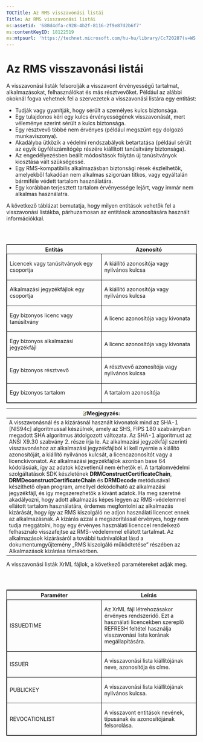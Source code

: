 ```yaml
---
TOCTitle: Az RMS visszavonási listái
Title: Az RMS visszavonási listái
ms:assetid: '688d4dfa-c928-4b2f-8116-2f9e87d2b6f7'
ms:contentKeyID: 18122519
ms:mtpsurl: 'https://technet.microsoft.com/hu-hu/library/Cc720287(v=WS.10)'
---
```


Az RMS visszavonási listái
==========================

A visszavonási listák felsorolják a visszavont érvényességű tartalmat, alkalmazásokat, felhasználókat és más résztvevőket. Például az alábbi okoknál fogva vehetnek fel a szervezetek a visszavonási listára egy entitást:

-   Tudják vagy gyanítják, hogy sérült a személyes kulcs biztonsága.
-   Egy tulajdonos kéri egy kulcs érvényességének visszavonását, mert véleménye szerint sérült a kulcs biztonsága.
-   Egy résztvevő többé nem érvényes (például megszűnt egy dolgozó munkaviszonya).
-   Akadályba ütközik a védelmi rendszabályok betartatása (például sérült az egyik ügyfélszámítógép részére kiállított tanúsítvány biztonsága).
-   Az engedélyezésben beállt módosítások folytán új tanúsítványok kiosztása vált szükségessé.
-   Egy RMS-kompatibilis alkalmazásban biztonsági rések észlelhetők, amelyekből fakadóan nem alkalmas szigorúan titkos, vagy egyáltalán bármiféle védett tartalom használatára.
-   Egy korábban terjesztett tartalom érvényessége lejárt, vagy immár nem alkalmas használatra.

A következő táblázat bemutatja, hogy milyen entitások vehetők fel a visszavonási listákba, párhuzamosan az entitások azonosítására használt információkkal.

###  

<p> </p>
<table style="border:1px solid black;">
<colgroup>
<col width="50%" />
<col width="50%" />
</colgroup>
<thead>
<tr class="header">
<th>Entitás</th>
<th>Azonosító</th>
</tr>
</thead>
<tbody>
<tr class="odd">
<td style="border:1px solid black;"><p>Licencek vagy tanúsítványok egy csoportja</p></td>
<td style="border:1px solid black;"><p>A kiállító azonosítója vagy nyilvános kulcsa</p></td>
</tr>  
<tr class="even">
<td style="border:1px solid black;"><p>Alkalmazási jegyzékfájlok egy csoportja</p></td>
<td style="border:1px solid black;"><p>A kiállító azonosítója vagy nyilvános kulcsa</p></td>
</tr>  
<tr class="odd">
<td style="border:1px solid black;"><p>Egy bizonyos licenc vagy tanúsítvány</p></td>
<td style="border:1px solid black;"><p>A licenc azonosítója vagy kivonata</p></td>
</tr>  
<tr class="even">
<td style="border:1px solid black;"><p>Egy bizonyos alkalmazási jegyzékfájl</p></td>
<td style="border:1px solid black;"><p>A licenc azonosítója vagy kivonata</p></td>
</tr>  
<tr class="odd">
<td style="border:1px solid black;"><p>Egy bizonyos résztvevő</p></td>
<td style="border:1px solid black;"><p>A résztvevő azonosítója vagy nyilvános kulcsa</p></td>
</tr>  
<tr class="even">
<td style="border:1px solid black;"><p>Egy bizonyos tartalom</p></td>
<td style="border:1px solid black;"><p>A tartalom azonosítója</p></td>
</tr>  
</tbody>  
</table>
  
| ![](images/Cc720287.note(WS.10).gif)Megjegyzés:                                                                                                                                                                                                                                                                                                                                                                                                                                                                                                                                                                                                                                                                                                                                                                                                                                                                                                                                                                                                                                                                                                                                                                                                                                                                                                                                                     |  
|----------------------------------------------------------------------------------------------------------------------------------------------------------------------------------------------------------------------------------------------------------------------------------------------------------------------------------------------------------------------------------------------------------------------------------------------------------------------------------------------------------------------------------------------------------------------------------------------------------------------------------------------------------------------------------------------------------------------------------------------------------------------------------------------------------------------------------------------------------------------------------------------------------------------------------------------------------------------------------------------------------------------------------------------------------------------------------------------------------------------------------------------------------------------------------------------------------------------------------------------------------------------------------------------------------------------------------------------------------------------------------------------------------------------------------|  
| A visszavonásnál és a kizárásnál használt kivonatok mind az SHA-1 \[NIS94c\] algoritmussal készülnek, amely az SHS, FIPS 180 szabványban megadott SHA algoritmus átdolgozott változata. Az SHA-1 algoritmust az ANSI X9.30 szabvány 2. része írja le. Az alkalmazási jegyzékfájl szerinti visszavonáshoz az alkalmazási jegyzékfájlból ki kell nyernie a kiállító azonosítóját, a kiállító nyilvános kulcsát, a licencazonosítót vagy a licenckivonatot. Az alkalmazási jegyzékfájlok azonban base 64 kódolásúak, így az adatok közvetlenül nem érhetők el. A tartalomvédelmi szolgáltatások SDK készletének **DRMConstructCertificateChain**, **DRMDeconstructCertificateChain** és **DRMDecode** metódusával készíthető olyan program, amellyel dekódolható az alkalmazási jegyzékfájl, és így megszerezhetők a kívánt adatok. Ha meg szeretné akadályozni, hogy adott alkalmazás képes legyen az RMS-védelemmel ellátott tartalom használatára, érdemes megfontolni az alkalmazás kizárását, hogy így az RMS kiszolgáló ne adjon használati licencet ennek az alkalmazásnak. A kizárás azzal a megszorítással érvényes, hogy nem tudja meggátolni, hogy egy érvényes használati licenccel rendelkező felhasználó visszafejtse az RMS-védelemmel ellátott tartalmat. Az alkalmazások kizárásáról a további tudnivalókat lásd a dokumentumgyűjtemény „RMS kiszolgáló működtetése” részében az Alkalmazások kizárása témakörben. |
  
A visszavonási listák XrML fájlok, a következő paramétereket adják meg.
  
###  

<p> </p>
<table style="border:1px solid black;">  
<colgroup>  
<col width="50%" />  
<col width="50%" />  
</colgroup>  
<thead>  
<tr class="header">  
<th>Paraméter</th>  
<th>Leírás</th>  
</tr>  
</thead>  
<tbody>  
<tr class="odd">
<td style="border:1px solid black;"><p>ISSUEDTIME</p></td>
<td style="border:1px solid black;"><p>Az XrML fájl létrehozásakor érvényes rendszeridő. Ezt a használati licencekben szereplő REFRESH feltétel használja visszavonási lista korának megállapítására.</p></td>
</tr>  
<tr class="even">
<td style="border:1px solid black;"><p>ISSUER</p></td>
<td style="border:1px solid black;"><p>A visszavonási lista kiállítójának neve, azonosítója és címe.</p></td>
</tr>  
<tr class="odd">
<td style="border:1px solid black;"><p>PUBLICKEY</p></td>
<td style="border:1px solid black;"><p>A visszavonási lista kiállítójának nyilvános kulcsa.</p></td>
</tr>  
<tr class="even">
<td style="border:1px solid black;"><p>REVOCATIONLIST</p></td>
<td style="border:1px solid black;"><p>A visszavont entitások nevének, típusának és azonosítójának felsorolása.</p></td>
</tr>  
</tbody>  
</table>

